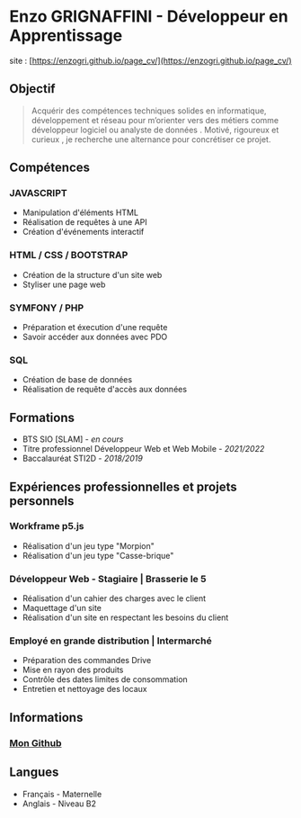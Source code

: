 # **Enzo GRIGNAFFINI - Développeur en Apprentissage**

site : [https://enzogri.github.io/page_cv/](https://enzogri.github.io/page_cv/)

## **Objectif**
>Acquérir des compétences techniques solides en
informatique, développement et réseau pour m’orienter
vers des métiers comme développeur logiciel ou analyste
de données . Motivé, rigoureux et curieux , je recherche une
alternance pour concrétiser ce projet.


## **Compétences**
### JAVASCRIPT
- Manipulation d'éléments HTML
- Réalisation de requêtes à une API
- Création d'événements interactif
### HTML / CSS / BOOTSTRAP
- Création de la structure d'un site web
- Styliser une page web
### SYMFONY / PHP
- Préparation et éxecution d'une requête
- Savoir accéder aux données avec PDO
### SQL
- Création de base de données
- Réalisation de requête d'accès aux données

## **Formations**
- BTS SIO [SLAM] - *en cours*
- Titre professionnel Développeur Web et Web Mobile - *2021/2022*
- Baccalauréat STI2D - *2018/2019*

## **Expériences professionnelles et projets personnels**
### Workframe p5.js
- Réalisation d'un jeu type "Morpion"
- Réalisation d'un jeu type "Casse-brique"
### Développeur Web - Stagiaire | Brasserie le 5
- Réalisation d'un cahier des charges avec le client
- Maquettage d'un site
- Réalisation d'un site en respectant les besoins du client
### Employé en grande distribution | Intermarché
- Préparation des commandes Drive
- Mise en rayon des produits
- Contrôle des dates limites de consommation
- Entretien et nettoyage des locaux

## **Informations**
### [Mon Github](https://github.com/EnzoGri)
## Langues
- Français - Maternelle
- Anglais - Niveau B2